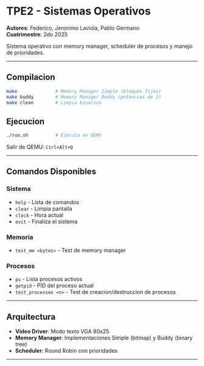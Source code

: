 # TPE2 - Sistemas Operativos

**Autores**: Federico, Jeronimo Laviola, Pablo Germano  
**Cuatrimestre**: 2do 2025

Sistema operativo con memory manager, scheduler de procesos y manejo de prioridades.

---

## Compilacion

```bash
make              # Memory Manager Simple (bloques fijos)
make buddy        # Memory Manager Buddy (potencias de 2)
make clean        # Limpia binarios
```

## Ejecucion

```bash
./run.sh          # Ejecuta en QEMU
```

Salir de QEMU: `Ctrl+Alt+Q`

---

## Comandos Disponibles

### Sistema
- `help` - Lista de comandos
- `clear` - Limpia pantalla
- `clock` - Hora actual
- `exit` - Finaliza el sistema

### Memoria
- `test_mm <bytes>` - Test de memory manager

### Procesos
- `ps` - Lista procesos activos
- `getpid` - PID del proceso actual
- `test_processes <n>` - Test de creacion/destruccion de procesos

---

## Arquitectura

- **Video Driver**: Modo texto VGA 80x25
- **Memory Manager**: Implementaciones Simple (bitmap) y Buddy (binary tree)
- **Scheduler**: Round Robin con prioridades

---